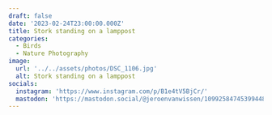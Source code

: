 ```yaml
---
draft: false
date: '2023-02-24T23:00:00.000Z'
title: Stork standing on a lamppost
categories:
  - Birds
  - Nature Photography
image:
  url: '../../assets/photos/DSC_1106.jpg'
  alt: Stork standing on a lamppost
socials:
  instagram: 'https://www.instagram.com/p/B1e4tV5BjCr/'
  mastodon: 'https://mastodon.social/@jeroenvanwissen/109925847453994484'
---
```


